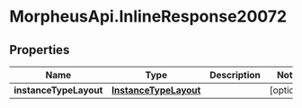 # MorpheusApi.InlineResponse20072

## Properties

Name | Type | Description | Notes
------------ | ------------- | ------------- | -------------
**instanceTypeLayout** | [**InstanceTypeLayout**](InstanceTypeLayout.md) |  | [optional] 


